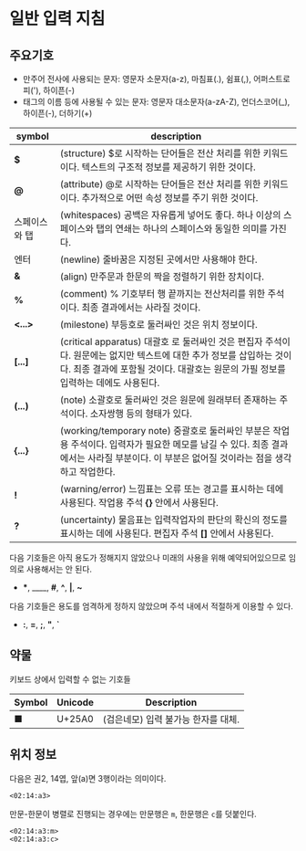 일반 입력 지침
================


주요기호
----------------

* 만주어 전사에 사용되는 문자: 영문자 소문자(a-z), 마침표(.), 쉼표(,), 어퍼스트로피('), 하이픈(-)
* 태그의 이름 등에 사용될 수 있는 문자: 영문자 대소문자(a-zA-Z), 언더스코어(_), 하이픈(-), 더하기(+)

| symbol | description |
|-----|-----|
|  __$__ | (structure) $로 시작하는 단어들은 전산 처리를 위한 키워드이다. 텍스트의 구조적 정보를 제공하기 위한 것이다. |
|  __@__ | (attribute) @로 시작하는 단어들은 전산 처리를 위한 키워드이다. 추가적으로 어떤 속성 정보를 주기 위한 것이다. |
|  스페이스와 탭 | (whitespaces) 공백은 자유롭게 넣어도 좋다. 하나 이상의 스페이스와 탭의 연쇄는 하나의 스페이스와 동일한 의미를 가진다. |
| 엔터      | (newline) 줄바꿈은 지정된 곳에서만 사용해야 한다. |
| __&__ | (align) 만주문과 한문의 짝을 정렬하기 위한 장치이다. |
|  __%__  |  (comment) % 기호부터 행 끝까지는 전산처리를 위한 주석이다. 최종 결과에서는 사라질 것이다.  | 
|  __<...>__ | (milestone) 부등호로 둘러싸인 것은 위치 정보이다. |
| __[...]__ | (critical apparatus) 대괄호 로 둘러싸인 것은 편집자 주석이다. 원문에는 없지만 텍스트에 대한 추가 정보를 삽입하는 것이다. 최종 결과에 포함될 것이다.  대괄호는 원문의 가필 정보를 입력하는 데에도 사용된다. |
| __(...)__ | (note) 소괄호로 둘러싸인 것은 원문에 원래부터 존재하는 주석이다. 소자쌍행 등의 형태가 있다.
| __{...}__ | (working/temporary note) 중괄호로 둘러싸인 부분은 작업용 주석이다. 입력자가 필요한 메모를 남길 수 있다. 최종 결과에서는 사라질 부분이다. 이 부분은 없어질 것이라는 점을 생각하고 작업한다. |
| __!__ | (warning/error) 느낌표는 오류 또는 경고를 표시하는 데에 사용된다. 작업용 주석 __{}__ 안에서 사용된다. |
| __?__| (uncertainty) 물음표는 입력작업자의 판단의 확신의 정도를 표시하는 데에 사용된다. 편집자 주석 __[]__ 안에서 사용된다. |

다음 기호들은 아직 용도가 정해지지 않았으나 미래의 사용을 위해 예약되어있으므로 임의로 사용해서는 안 된다.

* __*__, __\__, __#__, __^__, __|__, __~__

다음 기호들은 용도를 엄격하게 정하지 않았으며 주석 내에서 적절하게 이용할 수 있다. 

* __:__, __=__, __;__, __"__, __`__


약물
--------------------------------

키보드 상에서 입력할 수 없는 기호들

| Symbol | Unicode | Description |
|--------|--------|--------|
| ■  |    U+25A0 |  (검은네모) 입력 불가능 한자를 대체. |



위치 정보
--------------------------------

다음은 권2, 14엽, 앞(a)면 3행이라는 의미이다.

    <02:14:a3>

만문-한문이 병렬로 진행되는 경우에는 만문행은 `m`, 한문행은 `c`를 덧붙인다.

    <02:14:a3:m>
    <02:14:a3:c>










